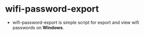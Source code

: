 # wifi-password-export
- wifi-password-export is simple script for export and view wifi passwords on **Windows**.
